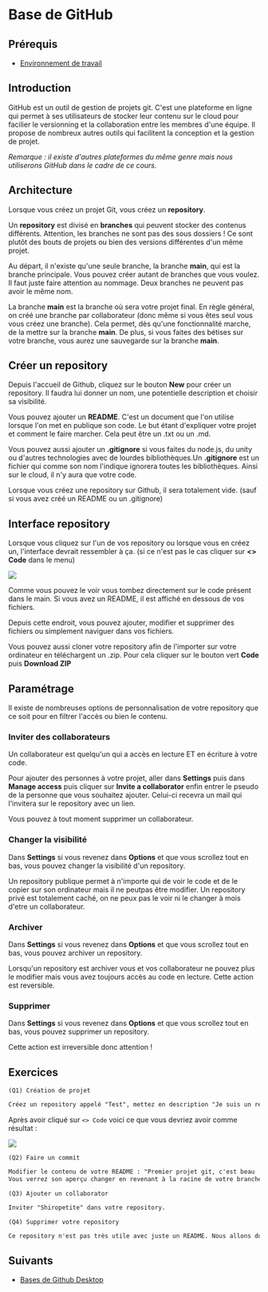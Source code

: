 # Base de GitHub

## Prérequis

+ [Environnement de travail]()

## Introduction

GitHub est un outil de gestion de projets git. C'est une plateforme en ligne qui permet à ses utilisateurs de stocker leur contenu sur le cloud pour facilier le versionning et la collaboration entre les membres d'une équipe. Il propose de nombreux autres outils qui facilitent la conception et la gestion de projet.

*Remarque : il existe d'autres plateformes du même genre mais nous utiliserons GitHub dans le cadre de ce cours.*

## Architecture

Lorsque vous créez un projet Git, vous créez un **repository**.

Un **repository** est divisé en **branches** qui peuvent stocker des contenus différents. Attention, les branches ne sont pas des sous dossiers ! Ce sont plutôt des bouts de projets ou bien des versions différentes d'un même projet.

Au départ, il n'existe qu'une seule branche, la branche **main**, qui est la branche principale. Vous pouvez créer autant de branches que vous voulez. Il faut juste faire attention au nommage. Deux branches ne peuvent pas avoir le même nom.

La branche **main** est la branche où sera votre projet final. En règle général, on créé une branche par collaborateur (donc même si vous êtes seul vous vous créez une branche). Cela permet, dès qu'une fonctionnalité marche, de la mettre sur la branche **main**. De plus, si vous faites des bétises sur votre branche, vous aurez une sauvegarde sur la branche **main**.

## Créer un repository

Depuis l'accueil de Github, cliquez sur le bouton **New** pour créer un repository.
Il faudra lui donner un nom, une potentielle description et choisir sa visibilité.

Vous pouvez ajouter un **README**. C'est un document que l'on utilise lorsque
l'on met en publique son code. Le but étant d'expliquer votre projet et comment le faire marcher. Cela peut être un .txt ou un .md.

Vous pouvez aussi ajouter un **.gitignore** si vous faites du node.js, du unity ou d'autres
technologies avec de lourdes bibliothèques.Un **.gitignore** est un fichier qui comme son nom l'indique ignorera toutes les bibliothèques. Ainsi sur le cloud, il n'y aura que votre code.

Lorsque vous créez une repository sur Github, il sera totalement vide. (sauf si vous avez créé un README ou un .gitignore)

## Interface repository

Lorsque vous cliquez sur l'un de vos repository ou lorsque vous en créez un, l'interface devrait
ressembler à ça. (si ce n'est pas le cas cliquer sur **<> Code** dans le menu)

<img src="https://cdn.discordapp.com/attachments/822839106001829908/825436230095077419/unknown.png" align="center"/>

Comme vous pouvez le voir vous tombez directement sur le code présent dans le main. Si vous avez un README, il est affiché en dessous de vos fichiers.

Depuis cette endroit, vous pouvez ajouter, modifier et supprimer des fichiers ou simplement naviguer dans vos fichiers.

Vous pouvez aussi cloner votre repository afin de l'importer sur votre ordinateur en
téléchargent un .zip. Pour cela cliquer sur le bouton vert **Code** puis **Download ZIP**

## Paramétrage

Il existe de nombreuses options de personnalisation de votre repository que ce soit pour en filtrer l'accès ou bien le contenu.

### Inviter des collaborateurs

Un collaborateur est quelqu'un qui a accès en lecture ET en écriture à votre code.

Pour ajouter des personnes à votre projet, aller dans **Settings** puis dans **Manage access**
puis cliquer sur **Invite a collaborator** enfin entrer le pseudo de la personne que vous souhaitez ajouter. Celui-ci recevra un mail qui l'invitera sur le repository avec un lien.

Vous pouvez à tout moment supprimer un collaborateur.

### Changer la visibilité

Dans **Settings** si vous revenez dans **Options** et que vous scrollez tout en bas,
vous pouvez changer la visibilité d'un repository.

Un repository publique permet à n'importe qui de voir le code et de le copier sur son ordinateur mais il ne peutpas être modifier. Un repository privé est totalement caché, on ne peux pas le voir ni le changer à mois d'etre un collaborateur.

### Archiver

Dans **Settings** si vous revenez dans **Options** et que vous scrollez tout en bas,
vous pouvez archiver un repository.

Lorsqu'un repository est archiver vous et vos collaborateur ne pouvez plus le modifier mais
vous avez toujours accès au code en lecture. Cette action est reversible.

### Supprimer

Dans **Settings** si vous revenez dans **Options** et que vous scrollez tout en bas,
vous pouvez supprimer un repository.

Cette action est irreversible donc attention !

## Exercices

``(Q1) Création de projet``

```txt
Créez un repository appelé "Test", mettez en description "Je suis un repository test", mettez le en privé et ajouter un README.
```

Après avoir cliqué sur ``<> Code`` voici ce que vous devriez avoir comme résultat :

<img src="https://cdn.discordapp.com/attachments/822839106001829908/828643996434956328/unknown.png" align="center"/>

``(Q2) Faire un commit``

```txt
Modifier le contenu de votre README : "Premier projet git, c'est beau !" (N'oubliez pas de commit)
Vous verrez son aperçu changer en revenant à la racine de votre branche
```

``(Q3) Ajouter un collaborator``

```txt
Inviter "Shiropetite" dans votre repository.
```

``(Q4) Supprimer votre repository``

```txt
Ce repository n'est pas très utile avec juste un README. Nous allons donc supprimer ce repository.
```

## Suivants

+ [Bases de Github Desktop]()
